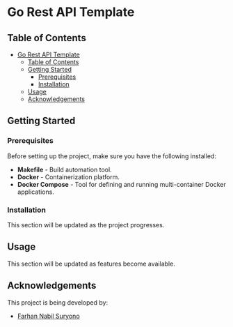 # Go Rest API Template

## Table of Contents

- [Go Rest API Template](#go-rest-api-template)
    - [Table of Contents](#table-of-contents)
    - [Getting Started](#getting-started)
        - [Prerequisites](#prerequisites)
        - [Installation](#installation)
    - [Usage](#usage)
    - [Acknowledgements](#acknowledgements)

## Getting Started

### Prerequisites

Before setting up the project, make sure you have the following installed:

- **Makefile** - Build automation tool.
- **Docker** - Containerization platform.
- **Docker Compose** - Tool for defining and running multi-container Docker applications.

### Installation

This section will be updated as the project progresses.

## Usage

This section will be updated as features become available.

## Acknowledgements

This project is being developed by:

- [Farhan Nabil Suryono](https://github.com/Altair1618)
